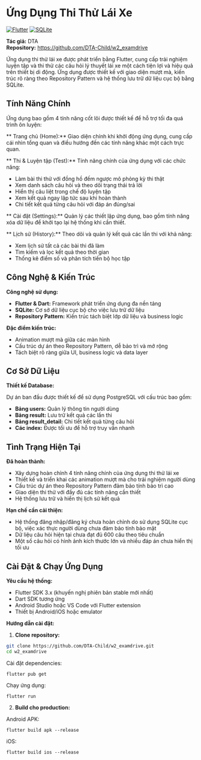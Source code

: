 #  Ứng Dụng Thi Thử Lái Xe

[![Flutter](https://img.shields.io/badge/Flutter-02569B?style=flat&logo=flutter&logoColor=white)](https://flutter.dev/)
[![SQLite](https://img.shields.io/badge/SQLite-003B57?style=flat&logo=sqlite&logoColor=white)](https://sqlite.org/)

**Tác giả:** DTA  
**Repository:** https://github.com/DTA-Child/w2_examdrive

Ứng dụng thi thử lái xe được phát triển bằng Flutter, cung cấp trải nghiệm luyện tập và thi thử các câu hỏi lý thuyết lái xe một cách tiện lợi và hiệu quả trên thiết bị di động. Ứng dụng được thiết kế với giao diện mượt mà, kiến trúc rõ ràng theo Repository Pattern và hệ thống lưu trữ dữ liệu cục bộ bằng SQLite.

##  Tính Năng Chính

Ứng dụng bao gồm 4 tính năng cốt lõi được thiết kế để hỗ trợ tối đa quá trình ôn luyện:

** Trang chủ (Home):** Giao diện chính khi khởi động ứng dụng, cung cấp cái nhìn tổng quan và điều hướng đến các tính năng khác một cách trực quan.

** Thi & Luyện tập (Test):** Tính năng chính của ứng dụng với các chức năng:
- Làm bài thi thử với đồng hồ đếm ngược mô phỏng kỳ thi thật
- Xem danh sách câu hỏi và theo dõi trạng thái trả lời
- Hiển thị câu liệt trong chế độ luyện tập
- Xem kết quả ngay lập tức sau khi hoàn thành
- Chi tiết kết quả từng câu hỏi với đáp án đúng/sai

** Cài đặt (Settings):** Quản lý các thiết lập ứng dụng, bao gồm tính năng xóa dữ liệu để khởi tạo lại hệ thống khi cần thiết.

** Lịch sử (History):** Theo dõi và quản lý kết quả các lần thi với khả năng:
- Xem lịch sử tất cả các bài thi đã làm
- Tìm kiếm và lọc kết quả theo thời gian
- Thống kê điểm số và phân tích tiến bộ học tập

##  Công Nghệ & Kiến Trúc

**Công nghệ sử dụng:**
- **Flutter & Dart:** Framework phát triển ứng dụng đa nền tảng
- **SQLite:** Cơ sở dữ liệu cục bộ cho việc lưu trữ dữ liệu
- **Repository Pattern:** Kiến trúc tách biệt lớp dữ liệu và business logic

**Đặc điểm kiến trúc:**
- Animation mượt mà giữa các màn hình
- Cấu trúc dự án theo Repository Pattern, dễ bảo trì và mở rộng
- Tách biệt rõ ràng giữa UI, business logic và data layer


##  Cơ Sở Dữ Liệu

**Thiết kế Database:**

Dự án ban đầu được thiết kế để sử dụng PostgreSQL với cấu trúc bao gồm:
- **Bảng users:** Quản lý thông tin người dùng
- **Bảng result:** Lưu trữ kết quả các lần thi
- **Bảng result_detail:** Chi tiết kết quả từng câu hỏi
- **Các index:** Được tối ưu để hỗ trợ truy vấn nhanh

##  Tình Trạng Hiện Tại

**Đã hoàn thành:**
- Xây dựng hoàn chỉnh 4 tính năng chính của ứng dụng thi thử lái xe
- Thiết kế và triển khai các animation mượt mà cho trải nghiệm người dùng
- Cấu trúc dự án theo Repository Pattern đảm bảo tính bảo trì cao
- Giao diện thi thử với đầy đủ các tính năng cần thiết
- Hệ thống lưu trữ và hiển thị lịch sử kết quả

**Hạn chế cần cải thiện:**
- Hệ thống đăng nhập/đăng ký chưa hoàn chỉnh do sử dụng SQLite cục bộ, việc xác thực người dùng chưa đảm bảo tính bảo mật
- Dữ liệu câu hỏi hiện tại chưa đạt đủ 600 câu theo tiêu chuẩn
- Một số câu hỏi có hình ảnh kích thước lớn và nhiều đáp án chưa hiển thị tối ưu

##  Cài Đặt & Chạy Ứng Dụng

**Yêu cầu hệ thống:**
- Flutter SDK 3.x (khuyến nghị phiên bản stable mới nhất)
- Dart SDK tương ứng
- Android Studio hoặc VS Code với Flutter extension
- Thiết bị Android/iOS hoặc emulator

**Hướng dẫn cài đặt:**

1. **Clone repository:**
```bash
git clone https://github.com/DTA-Child/w2_examdrive.git
cd w2_examdrive
```
Cài đặt dependencies:
```
flutter pub get
```
Chạy ứng dụng:
```
flutter run
```
2. **Build cho production:**

Android APK:
```
flutter build apk --release
```
iOS:
```
flutter build ios --release
```
